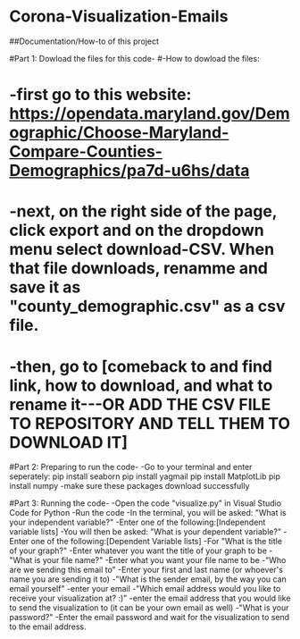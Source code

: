 # Corona-Visualization-Emails

##Documentation/How-to of this project 

#Part 1: Dowload the files for this code-
#-How to dowload the files:
#  -first go to this website: https://opendata.maryland.gov/Demographic/Choose-Maryland-Compare-Counties-Demographics/pa7d-u6hs/data
#  -next, on the right side of the page, click export and on the dropdown menu select download-CSV. When that file downloads, renamme and save it as "county_demographic.csv" as a csv file.
#  -then, go to [comeback to and find link, how to download, and what to rename it---OR ADD THE CSV FILE TO REPOSITORY AND TELL THEM TO DOWNLOAD IT] 
 
#Part 2: Preparing to run the code-
-Go to your terminal and enter seperately:
pip install seaborn
pip install yagmail
pip install MatplotLib 
pip install numpy
  -make sure these packages download successfully 

#Part 3: Running the code-
-Open the code "visualize.py" in Visual Studio Code for Python 
-Run the code 
-In the terminal, you will be asked: "What is your independent variable?"
  -Enter one of the following:[Independent variable lists]
-You will then be asked: "What is your dependent variable?"
  -Enter one of the following:[Dependent Variable lists]
-For "What is the title of your graph?"
  -Enter whatever you want the title of your graph to be
-"What is your file name?"
  -Enter what you want your file name to be
-"Who are we sending this email to"
  -Enter your first and last name (or whoever's name you are sending it to)
-"What is the sender email, by the way you can email yourself"
  -enter your email
-"Which email address would you like to receive your visualization at? :)"
  -enter the email address that you would like to send the visualization to (it can be your own email as well)
-"What is your password?"
  -Enter the email password and wait for the visualization to send to the email address. 

 

  
